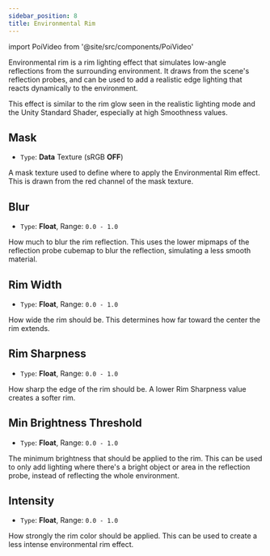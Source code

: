 ```yaml
---
sidebar_position: 8
title: Environmental Rim
---
```

import PoiVideo from '@site/src/components/PoiVideo'

Environmental rim is a rim lighting effect that simulates low-angle reflections from the surrounding environment. It draws from the scene's reflection probes, and can be used to add a realistic edge lighting that reacts dynamically to the environment.

This effect is similar to the rim glow seen in the realistic lighting mode and the Unity Standard Shader, especially at high Smoothness values.

## Mask

- `Type`: **Data** Texture (sRGB **OFF**)

A mask texture used to define where to apply the Environmental Rim effect. This is drawn from the red channel of the mask texture.

## Blur

- `Type`: **Float**, Range: `0.0 - 1.0`

How much to blur the rim reflection. This uses the lower mipmaps of the reflection probe cubemap to blur the reflection, simulating a less smooth material.

## Rim Width

- `Type`: **Float**, Range: `0.0 - 1.0`

How wide the rim should be. This determines how far toward the center the rim extends.

## Rim Sharpness

- `Type`: **Float**, Range: `0.0 - 1.0`

How sharp the edge of the rim should be. A lower Rim Sharpness value creates a softer rim.

## Min Brightness Threshold

- `Type`: **Float**, Range: `0.0 - 1.0`

The minimum brightness that should be applied to the rim. This can be used to only add lighting where there's a bright object or area in the reflection probe, instead of reflecting the whole environment. 

## Intensity

- `Type`: **Float**, Range: `0.0 - 1.0`

How strongly the rim color should be applied. This can be used to create a less intense environmental rim effect.
